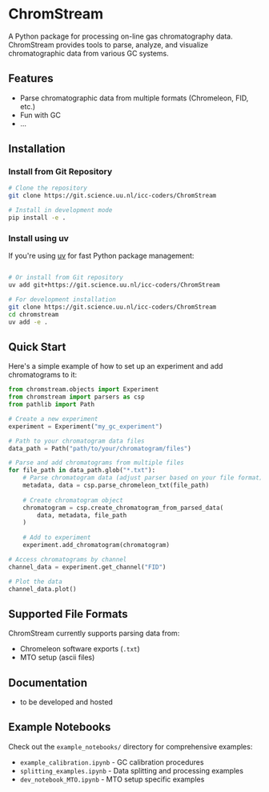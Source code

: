 # ChromStream

A Python package for processing on-line gas chromatography data. ChromStream provides tools to parse, analyze, and visualize chromatographic data from various GC systems.

## Features

- Parse chromatographic data from multiple formats (Chromeleon, FID, etc.)
- Fun with GC
- ...
## Installation


### Install from Git Repository

```bash
# Clone the repository
git clone https://git.science.uu.nl/icc-coders/ChromStream

# Install in development mode
pip install -e .
```

### Install using uv

If you're using [uv](https://github.com/astral-sh/uv) for fast Python package management:

```bash

# Or install from Git repository
uv add git+https://git.science.uu.nl/icc-coders/ChromStream

# For development installation
git clone https://git.science.uu.nl/icc-coders/ChromStream
cd chromstream
uv add -e .
```

## Quick Start

Here's a simple example of how to set up an experiment and add chromatograms to it:

```python
from chromstream.objects import Experiment
from chromstream import parsers as csp
from pathlib import Path

# Create a new experiment
experiment = Experiment("my_gc_experiment")

# Path to your chromatogram data files
data_path = Path("path/to/your/chromatogram/files")

# Parse and add chromatograms from multiple files
for file_path in data_path.glob("*.txt"):
    # Parse chromatogram data (adjust parser based on your file format)
    metadata, data = csp.parse_chromeleon_txt(file_path)
    
    # Create chromatogram object
    chromatogram = csp.create_chromatogram_from_parsed_data(
        data, metadata, file_path
    )
    
    # Add to experiment
    experiment.add_chromatogram(chromatogram)

# Access chromatograms by channel
channel_data = experiment.get_channel("FID")

# Plot the data
channel_data.plot()
```


## Supported File Formats

ChromStream currently supports parsing data from:

- Chromeleon software exports (`.txt`)
- MTO setup (ascii files)

## Documentation

- to be developed and hosted

## Example Notebooks

Check out the `example_notebooks/` directory for comprehensive examples:

- `example_calibration.ipynb` - GC calibration procedures
- `splitting_examples.ipynb` - Data splitting and processing examples
- `dev_notebook_MTO.ipynb` - MTO setup specific examples

